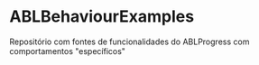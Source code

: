 # ABLBehaviourExamples
Repositório com fontes de funcionalidades do ABLProgress com comportamentos "específicos"
